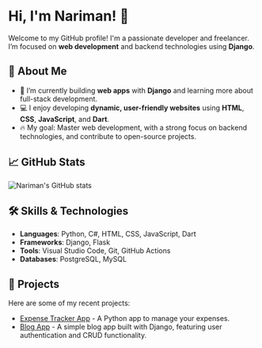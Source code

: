 # Hi, I'm Nariman! 👋

Welcome to my GitHub profile! I'm a passionate developer and freelancer.  
I’m focused on **web development** and backend technologies using **Django**.

## 🚀 About Me
- 🌱 I’m currently building **web apps** with **Django** and learning more about full-stack development.
- 💻 I enjoy developing **dynamic, user-friendly websites** using **HTML**, **CSS**, **JavaScript**, and **Dart**.
- 🔥 My goal: Master web development, with a strong focus on backend technologies, and contribute to open-source projects.

## 📈 GitHub Stats
![Nariman's GitHub stats](https://github-readme-stats.vercel.app/api?username=HnaarimanH_icons=true&theme=dark)

## 🛠️ Skills & Technologies
- **Languages**: Python, C#, HTML, CSS, JavaScript, Dart
- **Frameworks**: Django, Flask
- **Tools**: Visual Studio Code, Git, GitHub Actions
- **Databases**: PostgreSQL, MySQL

## 📂 Projects
Here are some of my recent projects:
- [Expense Tracker App](https://github.com/HnarimanH/ExpenseTracker) - A Python app to manage your expenses.
- [Blog App](https://github.com/Nariman/BlogApp) - A simple blog app built with Django, featuring user authentication and CRUD functionality.
